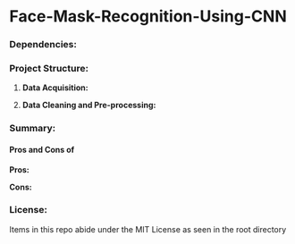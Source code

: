 # Face-Mask-Recognition-Using-CNN


### Dependencies:


### Project Structure:

1. **Data Acquisition:**

2. **Data Cleaning and Pre-processing:**

### Summary:

#### Pros and Cons of 

**Pros:**


**Cons:**


### License:

Items in this repo abide under the MIT License as seen in the root directory

